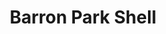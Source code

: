 ---
title: "Barron Park Shell"
url: /palo-alto/barron-park-shell-el-camino-real/
shop: convenience
---